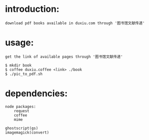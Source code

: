 introduction:
============
	download pdf books available in duxiu.com through '图书馆文献传递'


usage:
=====
	get the link of available pages through '图书馆文献传递'

	$ mkdir book
	$ coffee duxiu.coffee <link> ./book
	$ ./pic_to_pdf.sh


dependencies:
============
	node packages:
		request
		coffee
		mime

	ghostscript(gs)
	imagemagick(convert)
